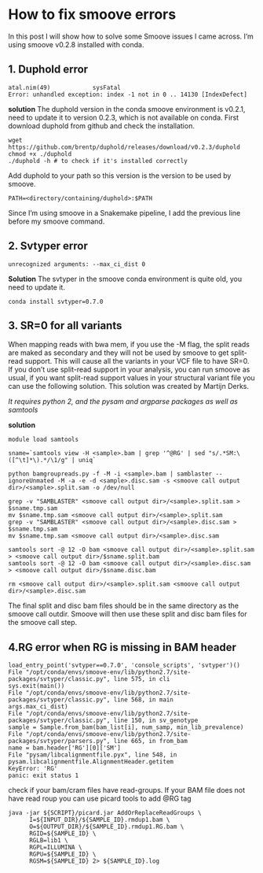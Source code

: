 # How to fix smoove errors

In this post I will show how to solve some Smoove issues I came across. I’m using smoove v0.2.8 installed with conda.

## 1. Duphold error

```
atal.nim(49)            sysFatal
Error: unhandled exception: index -1 not in 0 .. 14130 [IndexDefect]

```

**solution** The duphold version in the conda smoove environment is v0.2.1, need to update it to version 0.2.3, which is not available on conda.
First download duphold from github and check the installation.


```
wget https://github.com/brentp/duphold/releases/download/v0.2.3/duphold
chmod +x ./duphold
./duphold -h # to check if it's installed correctly

```

Add duphold to your path so this version is the version to be used by smoove.

```
PATH=<directory/containing/duphold>:$PATH

```

Since I’m using smoove in a Snakemake pipeline, I add the previous line before my smoove command.

## 2. Svtyper error

```
unrecognized arguments: --max_ci_dist 0

```

**Solution** The svtyper in the smoove conda environment is quite old, you need to update it.

```
conda install svtyper=0.7.0
```

## 3. SR=0 for all variants
When mapping reads with bwa mem, if you use the -M flag, the split reads are maked as secondary and they will not be used by smoove to get split-read support. This will cause all the variants in your VCF file to have SR=0. If you don’t use split-read support in your analysis, you can run smoove as usual, if you want split-read support values in your structural variant file you can use the following solution.
This solution was created by Martijn Derks.

  *It requires python 2, and the pysam and argparse packages as well as samtools*

**solution**

```
module load samtools

sname=`samtools view -H <sample>.bam | grep '^@RG' | sed "s/.*SM:\([^\t]*\).*/\1/g" | uniq`

python bamgroupreads.py -f -M -i <sample>.bam | samblaster --ignoreUnmated -M -a -e -d <sample>.disc.sam -s <smoove call output dir>/<sample>.split.sam -o /dev/null

grep -v "SAMBLASTER" <smoove call output dir>/<sample>.split.sam > $sname.tmp.sam
mv $sname.tmp.sam <smoove call output dir>/<sample>.split.sam
grep -v "SAMBLASTER" <smoove call output dir>/<sample>.disc.sam > $sname.tmp.sam
mv $sname.tmp.sam <smoove call output dir>/<sample>.disc.sam

samtools sort -@ 12 -O bam <smoove call output dir>/<sample>.split.sam > <smoove call output dir>/$sname.split.bam
samtools sort -@ 12 -O bam <smoove call output dir>/<sample>.disc.sam > <smoove call output dir>/$sname.disc.bam

rm <smoove call output dir>/<sample>.split.sam <smoove call output dir>/<sample>.disc.sam
```

The final split and disc bam files should be in the same directory as the smoove call outdir. Smoove will then use these split and disc bam files for the smoove call step.

## 4.RG error when RG is missing in BAM header

```
load_entry_point('svtyper==0.7.0', 'console_scripts', 'svtyper')()
File "/opt/conda/envs/smoove-env/lib/python2.7/site-packages/svtyper/classic.py", line 575, in cli
sys.exit(main())
File "/opt/conda/envs/smoove-env/lib/python2.7/site-packages/svtyper/classic.py", line 568, in main
args.max_ci_dist)
File "/opt/conda/envs/smoove-env/lib/python2.7/site-packages/svtyper/classic.py", line 150, in sv_genotype
sample = Sample.from_bam(bam_list[i], num_samp, min_lib_prevalence)
File "/opt/conda/envs/smoove-env/lib/python2.7/site-packages/svtyper/parsers.py", line 665, in from_bam
name = bam.header['RG'][0]['SM']
File "pysam/libcalignmentfile.pyx", line 548, in pysam.libcalignmentfile.AlignmentHeader.getitem
KeyError: 'RG'
panic: exit status 1
```

check if your bam/cram files have read-groups. If your BAM file does not have read roup you can use picard tools to add @RG tag

```
java -jar ${SCRIPT}/picard.jar AddOrReplaceReadGroups \
      I=${INPUT_DIR}/${SAMPLE_ID}.rmdup1.bam \
      O=${OUTPUT_DIR}/${SAMPLE_ID}.rmdup1.RG.bam \
      RGID=${SAMPLE_ID} \
      RGLB=lib1 \
      RGPL=ILLUMINA \
      RGPU=${SAMPLE_ID} \
      RGSM=${SAMPLE_ID} 2> ${SAMPLE_ID}.log
```
